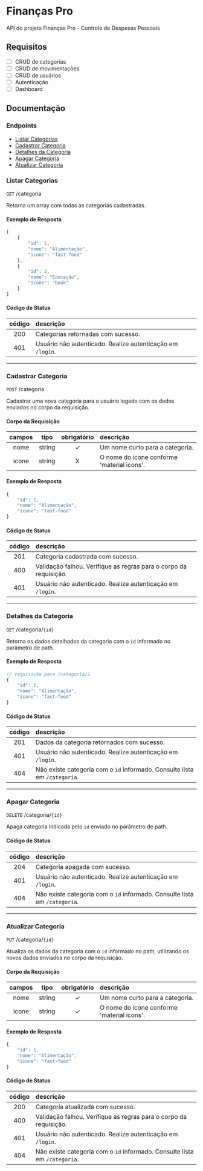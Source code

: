 # Finanças Pro

API do projeto Finanças Pro - Controle de Despesas Pessoais

## Requisitos

- [ ] CRUD de categorias
- [ ] CRUD de movimentações
- [ ] CRUD de usuários
- [ ] Autenticação
- [ ] Dashboard

## Documentação

### Endpoints

- [Listar Categorias](#listar-categorias)
- [Cadastrar Categoria](#cadastrar-categoria)
- [Detalhes da Categoria](#detalhes-da-categoria)
- [Apagar Categoria](#apagar-categoria)
- [Atualizar Categoria](#atualizar-categoria)

### Listar Categorias

`GET` /categoria

Retorna um array com todas as categorias cadastradas.

#### Exemplo de Resposta

```js
[
    {
        "id": 1,
        "nome": "Alimentação",
        "icone": "fast-food"
    },
    {
        "id": 2,
        "nome": "Educação",
        "icone": "book"
    }
]
```

#### Código de Status

| código | descrição
|:------:|:----------
|200|Categorias retornadas com sucesso.
|401|Usuário não autenticado. Realize autenticação em `/login`.

---

### Cadastrar Categoria

`POST` /categoria

Cadastrar uma nova categoria para o usuário logado com os dados enviados no corpo da requisição.

#### Corpo da Requisição

| campos | tipo | obrigatório | descrição
|:------:|:----:|:-----------:|:-----------
| nome | string | ✓ | Um nome curto para a categoria.
| icone | string | X | O nome do ícone conforme 'material icons'.

#### Exemplo de Resposta

```js
{
    "id": 1,
    "nome": "Alimentação",
    "icone": "fast-food"
}
```

#### Código de Status

| código | descrição
|:------:|:----------
| 201 | Categoria cadastrada com sucesso.
| 400 | Validação falhou. Verifique as regras para o corpo da requisição.
| 401 | Usuário não autenticado. Realize autenticação em `/login`.

---

### Detalhes da Categoria

`GET` /categoria/`{id}`

Retorna os dados detalhados da categoria com o `id` informado no parâmetro de path.

#### Exemplo de Resposta
```js
// requisição para /categoria/1
{
    "id": 1,
    "nome": "Alimentação",
    "icone": "fast-food"
}
```

#### Código de Status

| código | descrição
|:------:|:----------
| 201 | Dados da categoria retornados com sucesso.
| 401 | Usuário não autenticado. Realize autenticação em `/login`.
| 404 | Não existe categoria com o `id` informado. Consulte lista em `/categoria`.

---

### Apagar Categoria

`DELETE` /categoria/`{id}`

Apaga categoria indicada pelo `id` enviado no parâmetro de path.

#### Código de Status

| código | descrição
|:------:|:----------
| 204 | Categoria apagada com sucesso.
| 401 | Usuário não autenticado. Realize autenticação em `/login`.
| 404 | Não existe categoria com o `id` informado. Consulte lista em `/categoria`.

---

### Atualizar Categoria

`PUT` /categoria/`{id}`

Atualiza os dados da categoria com o `id` informado no path, utilizando os novos dados enviados no corpo da requisição.

#### Corpo da Requisição

| campos | tipo | obrigatório | descrição
|:------:|:----:|:-----------:|:-----------
| nome | string | ✓ | Um nome curto para a categoria.
| icone | string | ✓ | O nome do ícone conforme 'material icons'.

#### Exemplo de Resposta

```js
{
    "id": 1,
    "nome": "Alimentação",
    "icone": "fast-food"
}
```
#### Código de Status

| código | descrição
|:------:|:----------
| 200 | Categoria atualizada com sucesso.
| 400 | Validação falhou. Verifique as regras para o corpo da requisição.
| 401 | Usuário não autenticado. Realize autenticação em `/login`.
| 404 | Não existe categoria com o `id` informado. Consulte lista em `/categoria`.